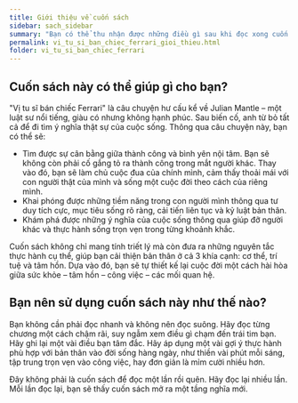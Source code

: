 ```yaml
---
title: Giới thiệu về cuốn sách
sidebar: sach_sidebar
summary: "Bạn có thể thu nhận được những điều gì sau khi đọc xong cuốn sách này? Bạn nên sử dụng cuốn sách này như thế nào cho hiệu quả?"
permalink: vi_tu_si_ban_chiec_ferrari_gioi_thieu.html
folder: vi_tu_si_ban_chiec_ferrari
---
```



## Cuốn sách này có thể giúp gì cho bạn?

"Vị tu sĩ bán chiếc Ferrari" là câu chuyện hư cấu kể về Julian Mantle – một luật sư nổi tiếng, giàu có nhưng không hạnh phúc. Sau biến cố, anh từ bỏ tất cả để đi tìm ý nghĩa thật sự của cuộc sống. Thông qua câu chuyện này, bạn có thể sẽ:
- Tìm được sự cân bằng giữa thành công và bình yên nội tâm. Bạn sẽ không còn phải cố gắng tỏ ra thành công trong mắt người khác. Thay vào đó, bạn sẽ làm chủ cuộc đua của chính mình, cảm thấy thoải mái với con người thật của mình và sống một cuộc đời theo cách của riêng mình.
- Khai phóng được những tiềm năng trong con người mình thông qua tư duy tích cực, mục tiêu sống rõ ràng, cải tiến liên tục và kỷ luật bản thân.
- Khám phá được những ý nghĩa của cuộc sống thông qua giúp đỡ người khác và thực hành sống trọn vẹn trong từng khoảnh khắc.

Cuốn sách không chỉ mang tính triết lý mà còn đưa ra những nguyên tắc thực hành cụ thể, giúp bạn cải thiện bản thân ở cả 3 khía cạnh: cơ thể, trí tuệ và tâm hồn. Dựa vào đó, bạn sẽ tự thiết kế lại cuộc đời một cách hài hòa giữa sức khỏe – tâm hồn – công việc – các mối quan hệ.

## Bạn nên sử dụng cuốn sách này như thế nào?

Bạn không cần phải đọc nhanh và không nên đọc suông. Hãy đọc từng chương một cách chậm rãi, suy ngẫm xem điều gì chạm đến trái tim bạn. Hãy ghi lại một vài điều bạn tâm đắc. Hãy áp dụng một vài gợi ý thực hành phù hợp với bản thân vào đời sống hàng ngày, như thiền vài phút mỗi sáng, tập trung trọn vẹn vào công việc, hay đơn giản là mỉm cười nhiều hơn.

Đây không phải là cuốn sách để đọc một lần rồi quên. Hãy đọc lại nhiều lần. Mỗi lần đọc lại, bạn sẽ thấy cuốn sách mở ra một tầng nghĩa mới.
